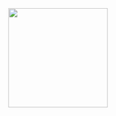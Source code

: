 <div id="header" aling="center">
      <img src="https://media.giphy.com/media/TFPdmm3rdzeZ0kP3zG/giphy.gif" width="200" />
</div>
